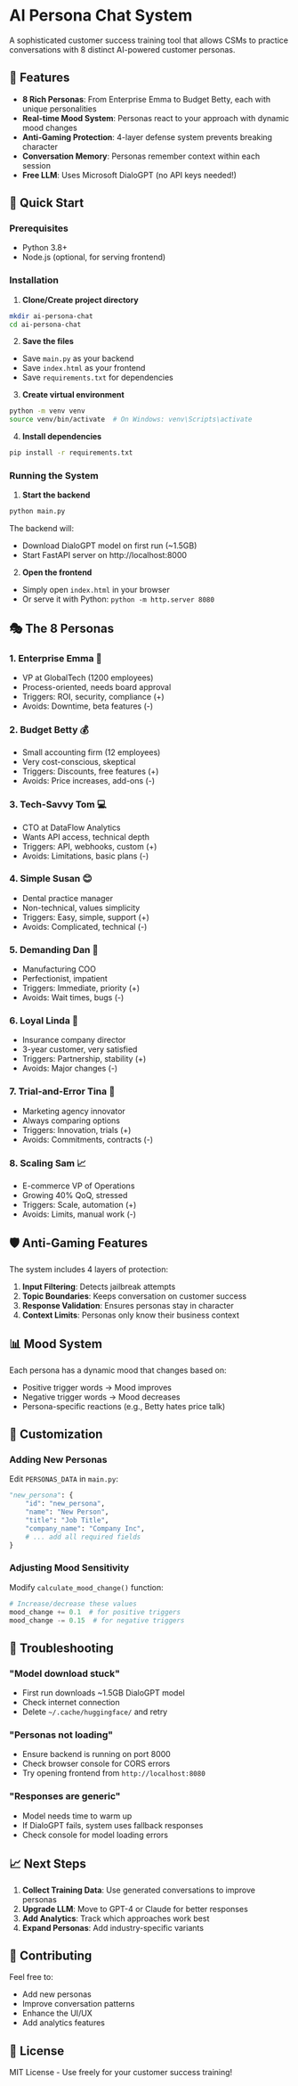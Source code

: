 # AI Persona Chat System

A sophisticated customer success training tool that allows CSMs to practice conversations with 8 distinct AI-powered customer personas.

## 🎯 Features

- **8 Rich Personas**: From Enterprise Emma to Budget Betty, each with unique personalities
- **Real-time Mood System**: Personas react to your approach with dynamic mood changes
- **Anti-Gaming Protection**: 4-layer defense system prevents breaking character
- **Conversation Memory**: Personas remember context within each session
- **Free LLM**: Uses Microsoft DialoGPT (no API keys needed!)

## 🚀 Quick Start

### Prerequisites
- Python 3.8+
- Node.js (optional, for serving frontend)

### Installation

1. **Clone/Create project directory**
```bash
mkdir ai-persona-chat
cd ai-persona-chat
```

2. **Save the files**
- Save `main.py` as your backend
- Save `index.html` as your frontend
- Save `requirements.txt` for dependencies

3. **Create virtual environment**
```bash
python -m venv venv
source venv/bin/activate  # On Windows: venv\Scripts\activate
```

4. **Install dependencies**
```bash
pip install -r requirements.txt
```

### Running the System

1. **Start the backend**
```bash
python main.py
```
The backend will:
- Download DialoGPT model on first run (~1.5GB)
- Start FastAPI server on http://localhost:8000

2. **Open the frontend**
- Simply open `index.html` in your browser
- Or serve it with Python: `python -m http.server 8080`

## 🎭 The 8 Personas

### 1. **Enterprise Emma** 🏢
- VP at GlobalTech (1200 employees)
- Process-oriented, needs board approval
- Triggers: ROI, security, compliance (+)
- Avoids: Downtime, beta features (-)

### 2. **Budget Betty** 💰
- Small accounting firm (12 employees)
- Very cost-conscious, skeptical
- Triggers: Discounts, free features (+)
- Avoids: Price increases, add-ons (-)

### 3. **Tech-Savvy Tom** 💻
- CTO at DataFlow Analytics
- Wants API access, technical depth
- Triggers: API, webhooks, custom (+)
- Avoids: Limitations, basic plans (-)

### 4. **Simple Susan** 😊
- Dental practice manager
- Non-technical, values simplicity
- Triggers: Easy, simple, support (+)
- Avoids: Complicated, technical (-)

### 5. **Demanding Dan** 😤
- Manufacturing COO
- Perfectionist, impatient
- Triggers: Immediate, priority (+)
- Avoids: Wait times, bugs (-)

### 6. **Loyal Linda** 💚
- Insurance company director
- 3-year customer, very satisfied
- Triggers: Partnership, stability (+)
- Avoids: Major changes (-)

### 7. **Trial-and-Error Tina** 🔄
- Marketing agency innovator
- Always comparing options
- Triggers: Innovation, trials (+)
- Avoids: Commitments, contracts (-)

### 8. **Scaling Sam** 📈
- E-commerce VP of Operations
- Growing 40% QoQ, stressed
- Triggers: Scale, automation (+)
- Avoids: Limits, manual work (-)

## 🛡️ Anti-Gaming Features

The system includes 4 layers of protection:

1. **Input Filtering**: Detects jailbreak attempts
2. **Topic Boundaries**: Keeps conversation on customer success
3. **Response Validation**: Ensures personas stay in character
4. **Context Limits**: Personas only know their business context

## 📊 Mood System

Each persona has a dynamic mood that changes based on:
- Positive trigger words → Mood improves
- Negative trigger words → Mood decreases
- Persona-specific reactions (e.g., Betty hates price talk)

## 🔧 Customization

### Adding New Personas

Edit `PERSONAS_DATA` in `main.py`:

```python
"new_persona": {
    "id": "new_persona",
    "name": "New Person",
    "title": "Job Title",
    "company_name": "Company Inc",
    # ... add all required fields
}
```

### Adjusting Mood Sensitivity

Modify `calculate_mood_change()` function:
```python
# Increase/decrease these values
mood_change += 0.1  # for positive triggers
mood_change -= 0.15  # for negative triggers
```

## 🐛 Troubleshooting

### "Model download stuck"
- First run downloads ~1.5GB DialoGPT model
- Check internet connection
- Delete `~/.cache/huggingface/` and retry

### "Personas not loading"
- Ensure backend is running on port 8000
- Check browser console for CORS errors
- Try opening frontend from `http://localhost:8080`

### "Responses are generic"
- Model needs time to warm up
- If DialoGPT fails, system uses fallback responses
- Check console for model loading errors

## 📈 Next Steps

1. **Collect Training Data**: Use generated conversations to improve personas
2. **Upgrade LLM**: Move to GPT-4 or Claude for better responses
3. **Add Analytics**: Track which approaches work best
4. **Expand Personas**: Add industry-specific variants

## 🤝 Contributing

Feel free to:
- Add new personas
- Improve conversation patterns
- Enhance the UI/UX
- Add analytics features

## 📄 License

MIT License - Use freely for your customer success training!